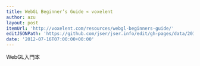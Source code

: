 ```yaml
---
title: WebGL Beginner’s Guide « voxelent
author: azu
layout: post
itemUrl: 'http://voxelent.com/resources/webgl-beginners-guide/'
editJSONPath: 'https://github.com/jser/jser.info/edit/gh-pages/data/2012/07/index.json'
date: '2012-07-16T07:00:00+00:00'
---
```

WebGL入門本
